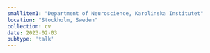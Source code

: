 ```yaml
---
smallitem1: "Department of Neuroscience, Karolinska Institutet"
location: "Stockholm, Sweden"
collection: cv
date: 2023-02-03
pubtype: 'talk'
---
```

